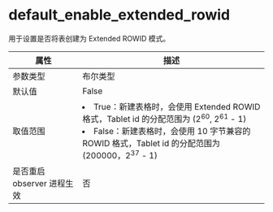 # default_enable_extended_rowid
用于设置是否将表创建为 Extended ROWID 模式。

| **属性** | **描述** |
| --- | --- |
| 参数类型 | 布尔类型 |
| 默认值 | False |
| 取值范围 | <li>True：新建表格时，会使用 Extended ROWID 格式，Tablet id 的分配范围为 (2<sup>60</sup>, 2<sup>61</sup> - 1)<li>False：新建表格时，会使用 10 字节兼容的 ROWID 格式，Tablet id 的分配范围为 (200000，2<sup>37</sup>  - 1) |
| 是否重启 observer 进程生效 | 否 |
